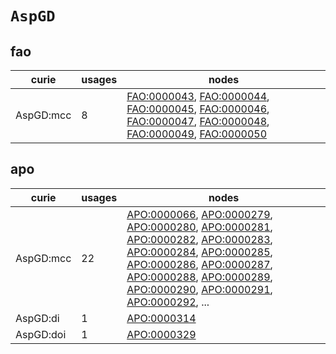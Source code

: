 # `AspGD`

## fao

| curie     |   usages | nodes                                                                                                                                                                                                                                                                                                                                                                                                                  |
|-----------|----------|------------------------------------------------------------------------------------------------------------------------------------------------------------------------------------------------------------------------------------------------------------------------------------------------------------------------------------------------------------------------------------------------------------------------|
| AspGD:mcc |        8 | [FAO:0000043](https://bioregistry.io/FAO:0000043), [FAO:0000044](https://bioregistry.io/FAO:0000044), [FAO:0000045](https://bioregistry.io/FAO:0000045), [FAO:0000046](https://bioregistry.io/FAO:0000046), [FAO:0000047](https://bioregistry.io/FAO:0000047), [FAO:0000048](https://bioregistry.io/FAO:0000048), [FAO:0000049](https://bioregistry.io/FAO:0000049), [FAO:0000050](https://bioregistry.io/FAO:0000050) |

## apo

| curie     |   usages | nodes                                                                                                                                                                                                                                                                                                                                                                                                                                                                                                                                                                                                                                                                                                                                                                                            |
|-----------|----------|--------------------------------------------------------------------------------------------------------------------------------------------------------------------------------------------------------------------------------------------------------------------------------------------------------------------------------------------------------------------------------------------------------------------------------------------------------------------------------------------------------------------------------------------------------------------------------------------------------------------------------------------------------------------------------------------------------------------------------------------------------------------------------------------------|
| AspGD:mcc |       22 | [APO:0000066](https://bioregistry.io/APO:0000066), [APO:0000279](https://bioregistry.io/APO:0000279), [APO:0000280](https://bioregistry.io/APO:0000280), [APO:0000281](https://bioregistry.io/APO:0000281), [APO:0000282](https://bioregistry.io/APO:0000282), [APO:0000283](https://bioregistry.io/APO:0000283), [APO:0000284](https://bioregistry.io/APO:0000284), [APO:0000285](https://bioregistry.io/APO:0000285), [APO:0000286](https://bioregistry.io/APO:0000286), [APO:0000287](https://bioregistry.io/APO:0000287), [APO:0000288](https://bioregistry.io/APO:0000288), [APO:0000289](https://bioregistry.io/APO:0000289), [APO:0000290](https://bioregistry.io/APO:0000290), [APO:0000291](https://bioregistry.io/APO:0000291), [APO:0000292](https://bioregistry.io/APO:0000292), ... |
| AspGD:di  |        1 | [APO:0000314](https://bioregistry.io/APO:0000314)                                                                                                                                                                                                                                                                                                                                                                                                                                                                                                                                                                                                                                                                                                                                                |
| AspGD:doi |        1 | [APO:0000329](https://bioregistry.io/APO:0000329)                                                                                                                                                                                                                                                                                                                                                                                                                                                                                                                                                                                                                                                                                                                                                |

